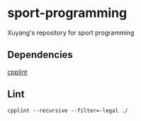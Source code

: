 # sport-programming
Xuyang's repository for sport programming

## Dependencies
[cpplint](https://github.com/cpplint/cpplint)

## Lint
```
cpplint --recursive --filter=-legal ./
```
